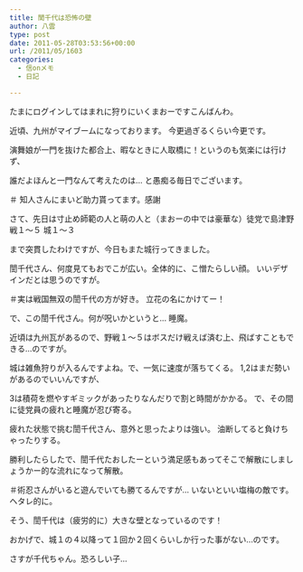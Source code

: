 ```yaml
---
title: 誾千代は恐怖の壁
author: 八雲
type: post
date: 2011-05-28T03:53:56+00:00
url: /2011/05/1603
categories:
  - 信onメモ
  - 日記

---
```

たまにログインしてはまれに狩りにいくまおーですこんばんわ。
  
近頃、九州がマイブームになっております。 今更過ぎるくらい今更です。
  
演舞娘が一門を抜けた都合上、暇なときに人取橋に！というのも気楽には行けず、
  
誰だよほんと一門なんて考えたのは… と愚痴る毎日でございます。
  
＃ 知人さんにまいど助力貰ってます。感謝

さて、先日は寸止め師範の人と萌の人と（まおーの中では豪華な）徒党で島津野戦１〜５ 城１〜３
  
まで突貫したわけですが、今日もまた城行ってきました。
  
誾千代さん、何度見てもおでこが広い。全体的に、こ憎たらしい顔。 いいデザインだとは思うのですが。
  
＃実は戦国無双の誾千代の方が好き。 立花の名にかけてー！

で、この誾千代さん。何が呪いかというと… 睡魔。
  
近頃は九州瓦があるので、野戦１〜５はボスだけ戦えば済む上、飛ばすこともできる…のですが。
  
城は雑魚狩りが入るんですよね。で、一気に速度が落ちてくる。 1,2はまだ勢いがあるのでいいんですが、
  
3は積荷を燃やすギミックがあったりなんだりで割と時間がかかる。 で、その間に徒党員の疲れと睡魔が忍び寄る。
  
疲れた状態で挑む誾千代さん、意外と思ったよりは強い。 油断してると負けちゃったりする。
  
勝利したらしたで、誾千代たおしたーという満足感もあってそこで解散にしましょうかー的な流れになって解散。
  
＃術忍さんがいると遊んでいても勝てるんですが… いないといい塩梅の敵です。ヘタレ的に。

そう、誾千代は（疲労的に）大きな壁となっているのです！
  
おかげで、城１の４以降って１回か２回くらいしか行った事がない…のです。
  
さすが千代ちゃん。恐ろしい子…